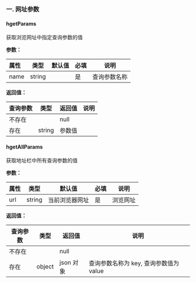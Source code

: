 ### 一. 网址参数

#### hgetParams

获取浏览网址中指定查询参数的值

**参数：**

| 属性 | 类型   | 默认值 | 必填 | 说明         |
| :--- | ------ | ------ | ---- | ------------ |
| name | string |        | 是   | 查询参数名称 |

**返回值：**

| 查询参数 | 类型   | 返回值 | 说明 |
| -------- | ------ | ------ | ---- |
| 不存在   |        | null   |      |
| 存在     | string | 参数值 |      |

#### hgetAllParams

获取地址栏中所有查询参数的值

**参数：**

| 属性 | 类型   | 默认值         | 必填 | 说明     |
| ---- | ------ | -------------- | ---- | -------- |
| url  | string | 当前浏览器网址 | 是   | 浏览网址 |

**返回值：**

| 查询参数 | 类型   | 返回值    | 说明                                    |
| -------- | ------ | --------- | --------------------------------------- |
| 不存在   |        | null      |                                         |
| 存在     | object | json 对象 | 查询参数名称为 key,  查询参数值为 value |



